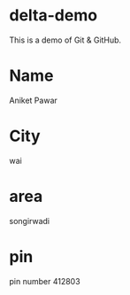 # delta-demo
This is a demo of Git &amp; GitHub.

# Name
Aniket Pawar

# City
wai


# area
songirwadi

# pin
pin number 412803